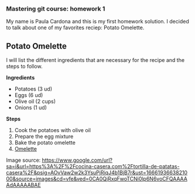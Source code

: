 ### Mastering git course: homework 1

My name is Paula Cardona and this is my first homework solution. 
I decided to talk about one of my favorites reciep: Potato Omelette.


## Potato Omelette
I will list the different ingredients that are necessary for the recipe and the steps to follow.


**Ingredients**
- Potatoes (3 ud)
- Eggs (6 ud)
- Olive oil (2 cups)
- Onions (1 ud)

**Steps**
1. Cook the potatoes with olive oil
2. Prepare the egg mixture
3. Bake the potato omelette
4. [Omelette](totillapatatas.jpeg)

Image source: https://www.google.com/url?sa=i&url=https%3A%2F%2Fcocina-casera.com%2Ftortilla-de-patatas-casera%2F&psig=AOvVaw2w2k3YsuPjRiqJ4b1BjB7r&ust=1666193663821000&source=images&cd=vfe&ved=0CA0QjRxqFwoTCNi0lp6N6voCFQAAAAAdAAAAABAE
